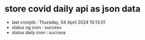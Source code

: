 # store covid daily api as json data

- last cronjob : Thursday, 04 April 2024 13:13:01
- status og cron : success
- status daily cron : success
      
      